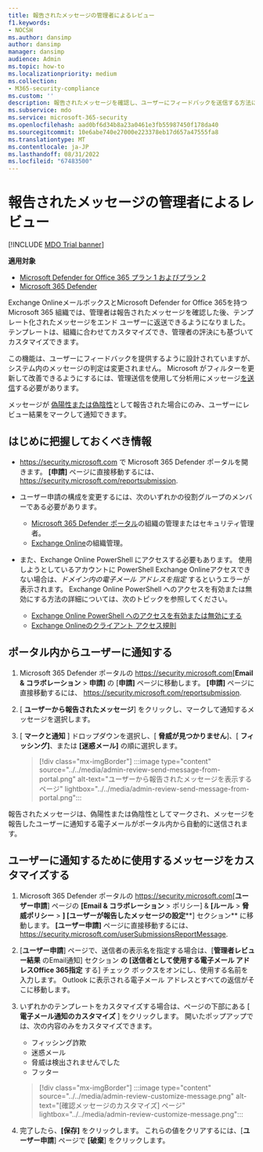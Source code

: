 ```yaml
---
title: 報告されたメッセージの管理者によるレビュー
f1.keywords:
- NOCSH
ms.author: dansimp
author: dansimp
manager: dansimp
audience: Admin
ms.topic: how-to
ms.localizationpriority: medium
ms.collection:
- M365-security-compliance
ms.custom: ''
description: 報告されたメッセージを確認し、ユーザーにフィードバックを送信する方法について説明します。
ms.subservice: mdo
ms.service: microsoft-365-security
ms.openlocfilehash: aad0bf6d34b8a23a0461e3fb55987450f178da40
ms.sourcegitcommit: 10e6abe740e27000e223378eb17d657a47555fa8
ms.translationtype: MT
ms.contentlocale: ja-JP
ms.lasthandoff: 08/31/2022
ms.locfileid: "67483500"
---
```

# <a name="admin-review-for-reported-messages"></a>報告されたメッセージの管理者によるレビュー

[!INCLUDE [MDO Trial banner](../includes/mdo-trial-banner.md)]

**適用対象**
- [Microsoft Defender for Office 365 プラン 1 およびプラン 2](defender-for-office-365.md)
- [Microsoft 365 Defender](../defender/microsoft-365-defender.md)

Exchange OnlineメールボックスとMicrosoft Defender for Office 365を持つ Microsoft 365 組織では、管理者は報告されたメッセージを確認した後、テンプレート化されたメッセージをエンド ユーザーに返送できるようになりました。 テンプレートは、組織に合わせてカスタマイズでき、管理者の評決にも基づいてカスタマイズできます。

この機能は、ユーザーにフィードバックを提供するように設計されていますが、システム内のメッセージの判定は変更されません。 Microsoft がフィルターを更新して改善できるようにするには、管理送信を使用して分析用にメッセージ[を送信](admin-submission.md)する必要があります。

メッセージが [偽陽性または偽陰性](report-false-positives-and-false-negatives.md)として報告された場合にのみ、ユーザーにレビュー結果をマークして通知できます。

## <a name="what-do-you-need-to-know-before-you-begin"></a>はじめに把握しておくべき情報

- <https://security.microsoft.com> で Microsoft 365 Defender ポータルを開きます。 **[申請]** ページに直接移動するには、 <https://security.microsoft.com/reportsubmission>.

- ユーザー申請の構成を変更するには、次のいずれかの役割グループのメンバーである必要があります。
  - [Microsoft 365 Defender ポータル](permissions-microsoft-365-security-center.md)の組織の管理またはセキュリティ管理者。
  - [Exchange Online](/Exchange/permissions-exo/permissions-exo#role-groups)の組織管理。

- また、Exchange Online PowerShell にアクセスする必要もあります。 使用しようとしているアカウントに PowerShell Exchange Onlineアクセスできない場合は、*ドメイン内の電子メール アドレスを指定* するというエラーが表示されます。 Exchange Online PowerShell へのアクセスを有効または無効にする方法の詳細については、次のトピックを参照してください。
  - [Exchange Online PowerShell へのアクセスを有効または無効にする](/powershell/exchange/disable-access-to-exchange-online-powershell)
  - [Exchange Onlineのクライアント アクセス規則](/exchange/clients-and-mobile-in-exchange-online/client-access-rules/client-access-rules)

## <a name="notify-users-from-within-the-portal"></a>ポータル内からユーザーに通知する

1. Microsoft 365 Defender ポータルの <https://security.microsoft.com>[**Email & コラボレーション** \> **申請]** の [**申請]** ページに移動します。 **[申請]** ページに直接移動するには、 <https://security.microsoft.com/reportsubmission>.

2. [ **ユーザーから報告されたメッセージ**] をクリックし、マークして通知するメッセージを選択します。

3. [ **マークと通知** ] ドロップダウンを選択し、[ **脅威が見つかりません**]、[ **フィッシング]**、または **[迷惑メール]** の順に選択します。

   > [!div class="mx-imgBorder"]
   > :::image type="content" source="../../media/admin-review-send-message-from-portal.png" alt-text="ユーザーから報告されたメッセージを表示するページ" lightbox="../../media/admin-review-send-message-from-portal.png":::

報告されたメッセージは、偽陽性または偽陰性としてマークされ、メッセージを報告したユーザーに通知する電子メールがポータル内から自動的に送信されます。

## <a name="customize-the-messages-used-to-notify-users"></a>ユーザーに通知するために使用するメッセージをカスタマイズする

1. Microsoft 365 Defender ポータルの <https://security.microsoft.com>[**ユーザー申請**] ページの **[Email & コラボレーション** \> ポリシー] & **[ルール** \> **脅威ポリシー** \> **] [ユーザーが報告したメッセージの設定****] セクション** に移動します。 **[ユーザー申請]** ページに直接移動するには、 <https://security.microsoft.com/userSubmissionsReportMessage>.

2. [**ユーザー申請**] ページで、送信者の表示名を指定する場合は、[**管理者レビュー結果** のEmail通知] セクション **の [送信者として使用する電子メール アドレスOffice 365指定** する] チェック ボックスをオンにし、使用する名前を入力します。 Outlook に表示される電子メール アドレスとすべての返信がそこに移動します。

3. いずれかのテンプレートをカスタマイズする場合は、ページの下部にある [ **電子メール通知のカスタマイズ** ] をクリックします。 開いたポップアップでは、次の内容のみをカスタマイズできます。

    - フィッシング詐欺
    - 迷惑メール
    - 脅威は検出されませんでした
    - フッター

    > [!div class="mx-imgBorder"]
    > :::image type="content" source="../../media/admin-review-customize-message.png" alt-text="[確認メッセージのカスタマイズ] ページ" lightbox="../../media/admin-review-customize-message.png":::

4. 完了したら、**[保存]** をクリックします。 これらの値をクリアするには、[**ユーザー申請**] ページで **[破棄**] をクリックします。
